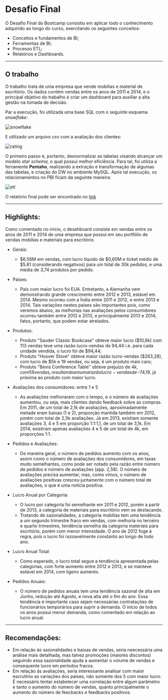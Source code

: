 # Desafio Final

O Desafio Final do Bootcamp consistiu em aplicar todo o conhecimento adquirido ao longo do curso, exercitando os seguintes conceitos:
- Conceitos e fundamentos de BI;
- Ferramentas de BI;
- Processo ETL;
- Relatórios e Dashboards.

----

## O trabalho

O trabalho trata de uma empresa que vende mobílias e material de escritório. Os dados contém vendas entre os anos de 2011 e 2014, e o principal objetivo do trabalho é criar um dashboard para auxiliar a alta gestão na tomada de decisão.

Par a execução, foi utilizada uma base SQL com o seguinte esquema *snowflake*:

![snowflake](https://user-images.githubusercontent.com/63553829/92404035-09d25380-f109-11ea-86cd-3757aacf09c2.png)

E utilizado um arquivo *csv* com a avaliação dos clientes:

![rating](https://user-images.githubusercontent.com/63553829/92404218-6766a000-f109-11ea-9a7b-d1898655a61e.png)

O primeiro passo é, portanto, desnormalizar as tabelas visando alcançar um modelo *star schema*, o qual possui melhor eficiência. Para tal, foi utiliza a ferramente **Pentaho**, realizando a extração e transformação de algumas das tabelas, e criação do DW no ambiente MySQL. Após tal execução, os relacionamentos no PBI ficam da seguinte maneira:

![etl](https://user-images.githubusercontent.com/63553829/95862162-dd79aa80-0d38-11eb-97b8-8447268812dc.png)

O relatório final pode ser encontrado no [link](https://app.powerbi.com/view?r=eyJrIjoiMjFlZTE3NWQtZWMwNi00MTI3LWIzMzMtYzgwNzdiYjEwMzg1IiwidCI6IjdlOTNlMjg2LWIyOWEtNDQ1NC1hNDFhLWU4NDE5ZWM5ZGViNSJ9&pageName=ReportSection)

----

## Highlights:

Como comentado no início, o desahboard consiste em vendas entre os anos de 2011 e 2014 de uma empresa que possui em seu portfólio de vendas mobílias e materiais para escritório.

- Gerais:
  - $6.56M em vendas, com lucro líquido de $0,60M e ticket médio de $5.81 (considerando negativos) para um total de 30k pedidos, e uma média de 3,74 produtos por pedido.
  
- Países:
  - País com maior lucro foi EUA. Entretanto, a Alemanha vem demonstrando grande crescimento entre 2012 e 2013, estável em 2014. Mesmo ocorreu com a Índia entre 2011 e 2012, e entre 2013 e 2014. Tais variações nestes países são importantes pois, como veremos abaixo, as melhorias nas avaliações pelos consumidores ocorreu também entre 2012 e 2013, e principalmente 2013 e 2014, fatos, portanto, que podem estar atrelados.

- Produtos:
  - Produto "Sauder Classic Bookcase" obteve maior lucro ($10,6k) com 113 vendas teve uma razão lucro-vendas de 94,44  i.e. para cada unidade vendida, o lucro foi de $94,44;
  - Produto "Hoover Stove" obteve maior razão lucro-vendas ($263,28), com lucro de $5k e 19 vendas, ou seja, é um produto mais caro;
  - Produto "Bevis Conference Table" obteve prejuízo de $4k, com 59 vendas, resultando em uma razão lucro-vendas de -$74,19, já próxima ao produto com maior lucro.
  
- Avaliações dos consumidores: entre 1 e 5
  - As avaliações melhoraram com o tempo, e o número de avaliações aumentou, ou seja, mais clientes dando feedback sobre as compras. Em 2011, de um total de 2,1k de avaliações, aproximadamente metade eram baixas (1 e 2), proporção mantida também em 2012, porém com total de 2,5k avaliações. Já em 2013, existiam somente avaliações 3, 4 e 5 em proporção 1:1:1,1, de um total de 3,1k. Em 2014, existiram apenas avaliações 4 e 5 de um total de 4k, em proporções 1:1.

- Pedidos e Avaliações:
  - De maneira geral, o número de pedidos aumento com os anos, assim como o número de avaliações dos consumidores, em taxas muito semelhantes, como pode ser notado pela razão entre número de pedidos e número de avaliações (app. 2,58). O número de avaliações precisa aumentar, mas, como vimos, o número de avaliações positivas cresceu juntamente com o número total de avaliações, o que é uma notícia positiva.

- Lucro Anual por Categoria:
  - O lucro por categoria foi semelhante em 2011 e 2012, porém a partir de 2013, a categoria de materiais para escritório vem se destacando.
  - Tratando de sazonalidades, a categoria mobílias tem uma tendência a um segundo trimestre fraco em vendas, com melhoria no terceiro e quarto trimestres, tendência semelha da categoria materiais para escritório, porém com menor intensidade. O ano de 2012 foge à regra, pois o lucro foi razoavelmente constanto ao longo de todo ano.

- Lucro Anual Total:
  - Como esperado, o lucro total segue a tendência apresentada pelas categorias, com forte aumento entre 2012 e 2013, e se manteve estável em 2014, com ligeiro aumento.
  
- Pedidos Anuais:
  - O número de pedidos anuais tem uma tendência sazonal de alta em Junho, redução até Agosto, e nova alta até o fim do ano. Essa tendência é importante caso sejam necessárias contratações de funcionários temporários para suprir a demanda. O início de todos os anos possui menor demanda, como comentado em relação ao lucro anual.

----

## Recomendações:

- Em relação às sazonalidades e baixas de vendas, seria neecessária uma análise mais detalhada, mas talvez promoções (maiores discontos) seguindo essa sazonalidade ajuda a aumentar o volume de vendas e consequente lucro em períodos fracos.
- Em relação às avaliações, seria interessante analisar com maior escrutínio as variações dos países, não somente dos 5 com maior lucro. É necessário tentar estabelecer uma correlação entre algum parâmetro e tanto o aumento do número de vendas, quanto principalmente o aumento do número de feecbacks e feedbacks positivos.
